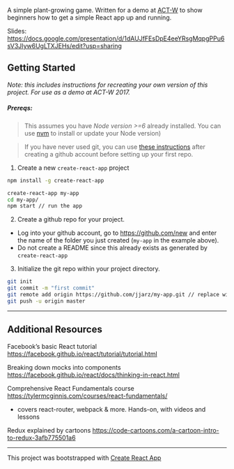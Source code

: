 A simple plant-growing game.  Written for a demo at [ACT-W](http://austin.act-w.org/) to show beginners how to get a simple React app up and running.

Slides: https://docs.google.com/presentation/d/1dAUJfFEsDpE4eeYRsgMqpgPPu6sV3JIyw6UgLTXJEHs/edit?usp=sharing

## Getting Started
_Note: this includes instructions for recreating your own version of this project.  For use as a demo at ACT-W 2017._

##### Prereqs:
> This assumes you have *Node version >=6* already installed. You can use [nvm](https://github.com/creationix/nvm#usage) to install or update your Node version)

> If you have never used git, you can use [these instructions](http://kbroman.org/github_tutorial/pages/first_time.html) after creating a github account before setting up your first repo.

1. Create a new `create-react-app` project
```sh
npm install -g create-react-app

create-react-app my-app
cd my-app/
npm start // run the app
```
2. Create a github repo for your project.
  * Log into your github account, go to https://github.com/new and enter the name of the folder you just created (`my-app` in the example above).
  * Do not create a README since this already exists as generated by `create-react-app`
3. Initialize the git repo within your project directory.
```sh
git init
git commit -m "first commit"
git remote add origin https://github.com/jjarz/my-app.git // replace with URL for your git repo
git push -u origin master
```

---

## Additional Resources
Facebook’s basic React tutorial
https://facebook.github.io/react/tutorial/tutorial.html

Breaking down mocks into components
https://facebook.github.io/react/docs/thinking-in-react.html

Comprehensive React Fundamentals course
https://tylermcginnis.com/courses/react-fundamentals/
* covers react-router, webpack & more. Hands-on, with videos and lessons 

Redux explained by cartoons 
https://code-cartoons.com/a-cartoon-intro-to-redux-3afb775501a6

---

This project was bootstrapped with [Create React App](https://github.com/facebookincubator/create-react-app)
